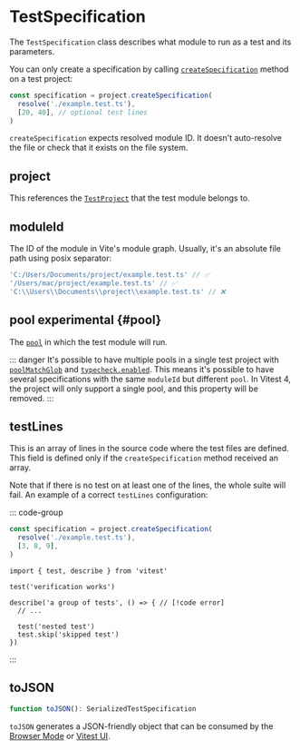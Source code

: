 # TestSpecification

The `TestSpecification` class describes what module to run as a test and its parameters.

You can only create a specification by calling [`createSpecification`](/advanced/api/test-project#createspecification) method on a test project:

```ts
const specification = project.createSpecification(
  resolve('./example.test.ts'),
  [20, 40], // optional test lines
)
```

`createSpecification` expects resolved module ID. It doesn't auto-resolve the file or check that it exists on the file system.

## project

This references the [`TestProject`](/advanced/api/test-project) that the test module belongs to.

## moduleId

The ID of the module in Vite's module graph. Usually, it's an absolute file path using posix separator:

```ts
'C:/Users/Documents/project/example.test.ts' // ✅
'/Users/mac/project/example.test.ts' // ✅
'C:\\Users\\Documents\\project\\example.test.ts' // ❌
```

## pool <Badge type="warning">experimental</Badge> {#pool}

The [`pool`](/config/#pool) in which the test module will run.

::: danger
It's possible to have multiple pools in a single test project with [`poolMatchGlob`](/config/#poolmatchglob) and [`typecheck.enabled`](/config/#typecheck-enabled). This means it's possible to have several specifications with the same `moduleId` but different `pool`. In Vitest 4, the project will only support a single pool, and this property will be removed.
:::

## testLines

This is an array of lines in the source code where the test files are defined. This field is defined only if the `createSpecification` method received an array.

Note that if there is no test on at least one of the lines, the whole suite will fail. An example of a correct `testLines` configuration:

::: code-group
```ts [script.js]
const specification = project.createSpecification(
  resolve('./example.test.ts'),
  [3, 8, 9],
)
```
```ts:line-numbers{3,8,9} [example.test.js]
import { test, describe } from 'vitest'

test('verification works')

describe('a group of tests', () => { // [!code error]
  // ...

  test('nested test')
  test.skip('skipped test')
})
```
:::

## toJSON

```ts
function toJSON(): SerializedTestSpecification
```

`toJSON` generates a JSON-friendly object that can be consumed by the [Browser Mode](/guide/browser) or [Vitest UI](/guide/ui).
